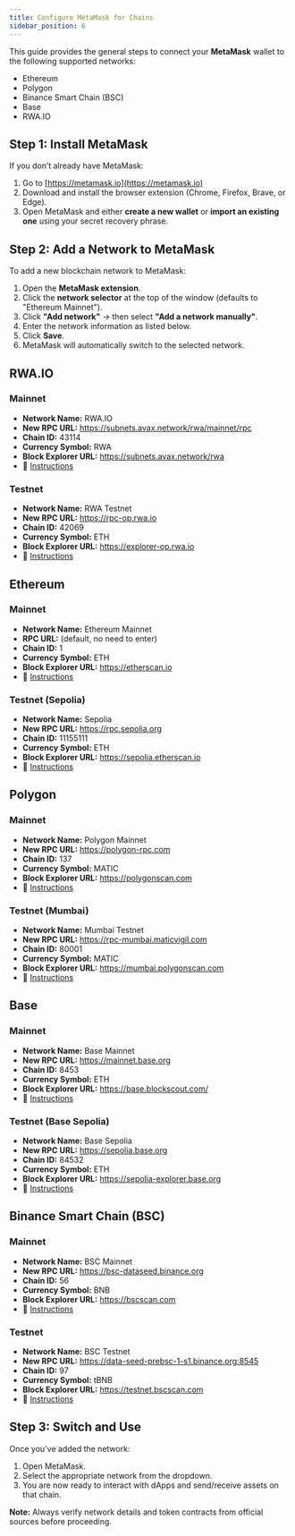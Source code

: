 ```yaml
---
title: Configure MetaMask for Chains
sidebar_position: 6
---
```


This guide provides the general steps to connect your **MetaMask** wallet to the following supported networks:

- Ethereum
- Polygon
- Binance Smart Chain (BSC)
- Base
- RWA.IO

## Step 1: Install MetaMask

If you don’t already have MetaMask:

1. Go to [https://metamask.io](https://metamask.io)
2. Download and install the browser extension (Chrome, Firefox, Brave, or Edge).
3. Open MetaMask and either **create a new wallet** or **import an existing one** using your secret recovery phrase.

## Step 2: Add a Network to MetaMask

To add a new blockchain network to MetaMask:

1. Open the **MetaMask extension**.
2. Click the **network selector** at the top of the window (defaults to "Ethereum Mainnet").
3. Click **"Add network"** → then select **"Add a network manually"**.
4. Enter the network information as listed below.
5. Click **Save**.
6. MetaMask will automatically switch to the selected network.

## RWA.IO

### Mainnet

- **Network Name:** RWA.IO
- **New RPC URL:** https://subnets.avax.network/rwa/mainnet/rpc
- **Chain ID:** 43114
- **Currency Symbol:** RWA
- **Block Explorer URL:** https://subnets.avax.network/rwa
- 🔗 [Instructions](https://docs.rwa.io)

### Testnet

- **Network Name:** RWA Testnet
- **New RPC URL:** https://rpc-op.rwa.io
- **Chain ID:** 42069
- **Currency Symbol:** ETH
- **Block Explorer URL:** https://explorer-op.rwa.io
- 🔗 [Instructions](https://docs.rwa.io/testnet)

## Ethereum

### Mainnet

- **Network Name:** Ethereum Mainnet
- **RPC URL:** (default, no need to enter)
- **Chain ID:** 1
- **Currency Symbol:** ETH
- **Block Explorer URL:** https://etherscan.io
- 🔗 [Instructions](https://codehs.com/tutorial/jkeesh/how-to-set-up-an-ethereum-wallet-on-metamask)

### Testnet (Sepolia)

- **Network Name:** Sepolia
- **New RPC URL:** https://rpc.sepolia.org
- **Chain ID:** 11155111
- **Currency Symbol:** ETH
- **Block Explorer URL:** https://sepolia.etherscan.io
- 🔗 [Instructions](https://sepolia.dev/)

## Polygon

### Mainnet

- **Network Name:** Polygon Mainnet
- **New RPC URL:** https://polygon-rpc.com
- **Chain ID:** 137
- **Currency Symbol:** MATIC
- **Block Explorer URL:** https://polygonscan.com
- 🔗 [Instructions](https://polygon.technology/blog/getting-started-with-metamask-on-polygon)

### Testnet (Mumbai)

- **Network Name:** Mumbai Testnet
- **New RPC URL:** https://rpc-mumbai.maticvigil.com
- **Chain ID:** 80001
- **Currency Symbol:** MATIC
- **Block Explorer URL:** https://mumbai.polygonscan.com
- 🔗 [Instructions](https://wiki.polygon.technology/docs/develop/network-details/network)

## Base

### Mainnet

- **Network Name:** Base Mainnet
- **New RPC URL:** https://mainnet.base.org
- **Chain ID:** 8453
- **Currency Symbol:** ETH
- **Block Explorer URL:** https://base.blockscout.com/
- 🔗 [Instructions](https://docs.base.org/chain/using-base)

### Testnet (Base Sepolia)

- **Network Name:** Base Sepolia
- **New RPC URL:** https://sepolia.base.org
- **Chain ID:** 84532
- **Currency Symbol:** ETH
- **Block Explorer URL:** https://sepolia-explorer.base.org
- 🔗 [Instructions](https://docs.base.org/network-information)

## Binance Smart Chain (BSC)

### Mainnet

- **Network Name:** BSC Mainnet
- **New RPC URL:** https://bsc-dataseed.binance.org
- **Chain ID:** 56
- **Currency Symbol:** BNB
- **Block Explorer URL:** https://bscscan.com
- 🔗 [Instructions](https://www.moonpay.com/es/learn/cryptocurrency/how-to-connect-metamask-to-binance-smart-chain-bsc)

### Testnet

- **Network Name:** BSC Testnet
- **New RPC URL:** https://data-seed-prebsc-1-s1.binance.org:8545
- **Chain ID:** 97
- **Currency Symbol:** tBNB
- **Block Explorer URL:** https://testnet.bscscan.com
- 🔗 [Instructions](https://docs.bnbchain.org/docs/testnet/wallet/metamask)

## Step 3: Switch and Use

Once you've added the network:

1. Open MetaMask.
2. Select the appropriate network from the dropdown.
3. You are now ready to interact with dApps and send/receive assets on that chain.

**Note:** Always verify network details and token contracts from official sources before proceeding.
